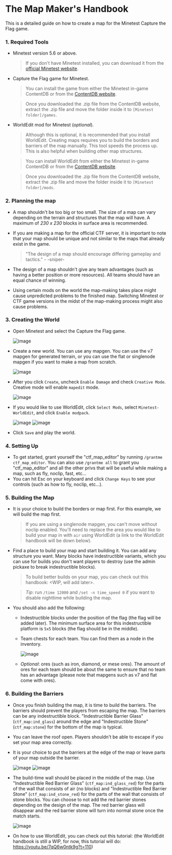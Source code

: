 # The Map Maker's Handbook

This is a detailed guide on how to create a map for the Minetest Capture the Flag game.

### 1. Required Tools
* Minetest version 5.6 or above.
    > If you don't have Minetest installed, you can download it from the [official Minetest website](https://www.minetest.net/).
* Capture the Flag game for Minetest.
    > You can install the game from either the Minetest in-game ContentDB or from the [ContentDB website](https://content.minetest.net/packages/rubenwardy/capturetheflag/).
    
    > Once you downloaded the .zip file from the ContentDB website, extract the .zip file and move the folder inside it to `[Minetest folder]/games`.
* WorldEdit mod for Minetest (_optional_).
    > Although this is optional, it is recommended that you install WorldEdit. Creating maps requires you to build the borders and barriers of the map manually. This tool speeds the process up. This is also helpful when building other map structures.

    > You can install WorldEdit from either the Minetest in-game ContentDB or from the [ContentDB website](https://content.minetest.net/packages/sfan5/worldedit/).

    > Once you downloaded the .zip file from the ContentDB website, extract the .zip file and move the folder inside it to `[Minetest folder]/mods`.

### 2. Planning the map
* A map shouldn't be too big or too small. The size of a map can vary depending on the terrain and structures that the map will have. A maximum of *230 x 230* blocks in surface area is recommended.
* If you are making a map for the official CTF server, it is important to note that your map should be unique and not similar to the maps that already exist in the game.

    > "The design of a map should encourage differing gameplay and tactics." - -sniper-
* The design of a map shouldn't give any team advantages (such as having a better position or more resources). All teams should have an equal chance of winning.
* Using certain mods on the world the map-making takes place might cause unpredicted problems to the finished map. Switching Minetest or CTF game versions in the midst of the map-making process might also cause problems.

### 3. Creating the World
* Open Minetest and select the Capture the Flag game.
  
  ![image](https://github.com/CTF-handbooks/map-maker-handbook/assets/88883098/8fc4f325-b209-4f38-9044-a42fae90a5e2)
* Create a new world. You can use any mapgen. You can use the v7 mapgen for generated terrain, or you can use the flat or singlenode mapgen if you want to make a map from scratch.
  
  ![image](https://github.com/CTF-handbooks/map-maker-handbook/assets/88883098/0fbc627f-2edd-45c4-a740-754f2b51e99b)
* After you click `Create`, uncheck `Enable Damage` and check `Creative Mode`. Creative mode will enable `mapedit` mode.
  
  ![image](https://github.com/CTF-handbooks/map-maker-handbook/assets/88883098/a0f79ad7-689b-46cb-8f6a-c50a0436b7de)
* If you would like to use WorldEdit, click `Select Mods`, select `Minetest-WorldEdit`, and click `Enable modpack`.

  ![image](https://github.com/CTF-handbooks/map-maker-handbook/assets/88883098/c9222045-52c1-4945-9377-bde3cd345088) ![image](https://github.com/CTF-handbooks/map-maker-handbook/assets/88883098/5c29118f-409c-4e97-8283-01d7be6ec976)
* Click `Save` and play the world.

### 4. Setting Up
* To get started, grant yourself the "ctf_map_editor" by running `/grantme ctf_map_editor`. You can also use `/grantme all` to grant you "ctf_map_editor" and all the other privs that will be useful while making a map, such as fly, noclip, fast, etc...
* You can hit Esc on your keyboard and click `Change Keys` to see your controls (such as how to fly, noclip, etc...).

### 5. Building the Map
* It is your choice to build the borders or map first. For this example, we will build the map first.

  > If you are using a singlenode mapgen, you can't move without noclip enabled. You'll need to replace the area you would like to build your map in with `air` using WorldEdit (a link to the WorldEdit handbook will be down below).
* Find a place to build your map and start building it. You can add any structure you want. Many blocks have indestructible variants, which you can use for builds you don't want players to destroy (use the admin pickaxe to break indestructible blocks).

  > To build better builds on your map, you can check out this handbook: <WIP, will add later>.
  
  > *Tip*: run `/time 12000` and `/set -n time_speed 0` if you want to disable nighttime while building the map.
* You should also add the following:
    * Indestructible blocks under the position of the flag (the flag will be added later). The minimum surface area for this indestructible platform is `5x5` blocks (the flag should be in the middle).
    * Team chests for each team. You can find them as a node in the inventory.
      
      ![image](https://github.com/CTF-handbooks/map-maker-handbook/assets/88883098/74f210ba-3b94-473a-bff8-886f8578d3d3)
    * _Optional_: ores (such as iron, diamond, or mese ores). The amount of ores for each team should be about the same to ensure that no team has an advantage (please note that mapgens such as v7 and flat come with ores).

### 6. Building the Barriers
* Once you finish building the map, it is time to build the barriers. The barriers should prevent the players from escaping the map. The barriers can be any indestructible block. "Indestructible Barrier Glass" (`ctf_map:ind_glass`) around the edge and "Indestructible Stone" (`ctf_map:stone`) for the bottom of the map is typical.
* You can leave the roof open. Players shouldn't be able to escape if you set your map area correctly.
* It is your choice to put the barriers at the edge of the map or leave parts of your map outside the barrier.

  ![image](https://github.com/CTF-handbooks/map-maker-handbook/assets/88883098/97c838aa-1fea-4d4e-bd23-d49d563de4a6) ![image](https://github.com/CTF-handbooks/map-maker-handbook/assets/88883098/29591651-35a6-48b2-8095-1c5dde26c2b7)
* The build-time wall should be placed in the middle of the map. Use "Indestructible Red Barrier Glass" (`ctf_map:ind_glass_red`) for the parts of the wall that consists of air (no blocks) and "Indestructible Red Barrier Stone" (`ctf_map:ind_stone_red`) for the parts of the wall that consists of stone blocks. You can choose to not add the red barrier stones depending on the design of the map. The red barrier glass will disappear and the red barrier stone will turn into normal stone once the match starts.

  ![image](https://github.com/CTF-handbooks/map-maker-handbook/assets/88883098/d06602c8-1f60-416e-86af-430448ea26a2)
* On how to use WorldEdit, you can check out this tutorial: (the WorldEdit handbook is still a WIP, for now, this tutorial will do: https://youtu.be/7qQ6w0ntk9g?t=110)
